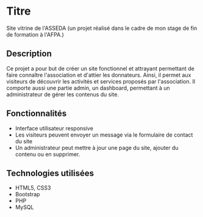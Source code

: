 # Titre
Site vitrine de l'ASSEDA (un projet réalisé dans le cadre de mon stage de fin de formation à l'AFPA.)
## Description
Ce projet a pour but de créer un site fonctionnel et attrayant permettant de faire connaître l'association et d'attier les donnateurs. Ainsi, il permet aux visiteurs 
de découvrir les activités et services proposés par l'association. Il comporte aussi une partie admin, un dashboard, permettant à un administrateur de gérer les contenus du site. 
## Fonctionnalités
- Interface utilisateur responsive
- Les visiteurs peuvent envoyer un message via le formulaire de contact du site
- Un administrateur peut mettre à jour une page du site, ajouter du contenu ou en supprimer.
## Technologies utilisées
- HTML5, CSS3
- Bootstrap 
- PHP
- MySQL
